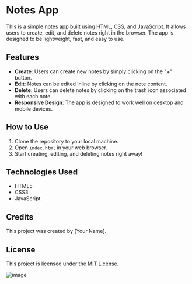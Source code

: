 
# Notes App

This is a simple notes app built using HTML, CSS, and JavaScript. It allows users to create, edit, and delete notes right in the browser. The app is designed to be lightweight, fast, and easy to use.

## Features

- **Create**: Users can create new notes by simply clicking on the "+" button.
- **Edit**: Notes can be edited inline by clicking on the note content.
- **Delete**: Users can delete notes by clicking on the trash icon associated with each note.
- **Responsive Design**: The app is designed to work well on desktop and mobile devices.

## How to Use

1. Clone the repository to your local machine.
2. Open `index.html` in your web browser.
3. Start creating, editing, and deleting notes right away!

## Technologies Used

- HTML5
- CSS3
- JavaScript

## Credits

This project was created by [Your Name].

## License

This project is licensed under the [MIT License](LICENSE).

![image](https://github.com/akshansh071/notees-app/assets/139325110/223be701-5ad1-4962-98df-5976af146fdf)
